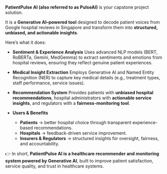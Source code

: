 **PatientPulse AI (also referred to as PulseAI)** is your capstone project solution.

It is a **Generative AI–powered tool** designed to decode patient voices from Google hospital reviews in Singapore and transform them into **structured, unbiased, and actionable insights**.

Here’s what it does:

* **Sentiment & Experience Analysis**
  Uses advanced NLP models (BERT, RoBERTa, Gemini, MedGemma) to extract sentiments and emotions from hospital reviews, ensuring they reflect genuine patient experiences.

* **Medical Insight Extraction**
  Employs Generative AI and Named Entity Recognition (NER) to capture key medical details (e.g., treatment types, staff performance, service issues).

* **Recommendation System**
  Provides patients with **unbiased hospital recommendations**, hospital administrators with **actionable service insights**, and regulators with a **fairness-monitoring tool**.

* **Users & Benefits**

  * **Patients** → better hospital choice through transparent experience-based recommendations.
  * **Hospitals** → feedback-driven service improvement.
  * **Insurers & Regulators** → structured insights for oversight, fairness, and accountability.

👉 In short, **PatientPulse AI is a healthcare recommender and monitoring system powered by Generative AI**, built to improve patient satisfaction, service quality, and trust in healthcare systems.

